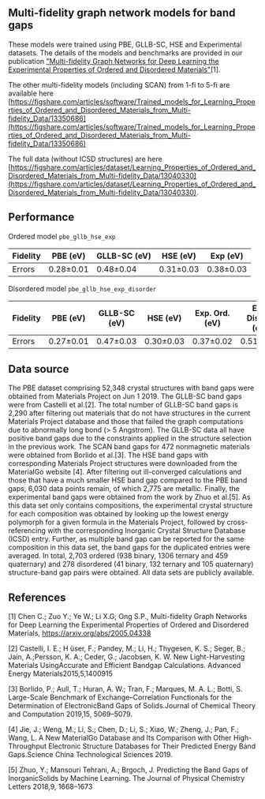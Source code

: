 ## Multi-fidelity graph network models for band gaps

These models were trained using PBE, GLLB-SC, HSE and Experimental datasets.
The details of the models and benchmarks are provided in our publication
["Multi-fidelity Graph Networks for Deep Learning the Experimental Properties of Ordered and Disordered Materials"](https://arxiv.org/abs/2005.04338)[1].

The other multi-fidelity models (including SCAN) from 1-fi to 5-fi are available here [https://figshare.com/articles/software/Trained_models_for_Learning_Properties_of_Ordered_and_Disordered_Materials_from_Multi-fidelity_Data/13350686](https://figshare.com/articles/software/Trained_models_for_Learning_Properties_of_Ordered_and_Disordered_Materials_from_Multi-fidelity_Data/13350686)

The full data (without ICSD structures) are here [https://figshare.com/articles/dataset/Learning_Properties_of_Ordered_and_Disordered_Materials_from_Multi-fidelity_Data/13040330](https://figshare.com/articles/dataset/Learning_Properties_of_Ordered_and_Disordered_Materials_from_Multi-fidelity_Data/13040330).
## Performance
Ordered model `pbe_gllb_hse_exp`

| Fidelity | PBE (eV)   |GLLB-SC (eV)|  HSE (eV) |Exp (eV)      |
|----------|------------|------------|-----------|--------------| 
| Errors   | 0.28±0.01  | 0.48±0.04  | 0.31±0.03 | 0.38±0.03    |


Disordered model `pbe_gllb_hse_exp_disorder`

| Fidelity | PBE (eV)   |GLLB-SC (eV)|  HSE (eV) |Exp. Ord. (eV) | Exp. Disord. (eV)|
|----------|------------|------------|-----------|--------------|------------------|
| Errors   | 0.27±0.01  | 0.47±0.03  | 0.30±0.03 | 0.37±0.02    | 0.51±0.11        |


## Data source

The PBE dataset comprising 52,348 crystal structures with band gaps were obtained from Materials Project on Jun 1 2019.
The GLLB-SC band gaps were from Castelli et al.[2]. The total number of GLLB-SC band gaps is 2,290 after filtering out materials that do not have structures in the current Materials Project database and those that failed the graph computations due to abnormally long bond (> 5 Angstrom). 
The GLLB-SC data all have positive band gaps due to the constraints applied in the structure selection in the previous work. 
The  SCAN band gaps for 472 nonmagnetic materials were obtained from Borlido et al.[3]. 
The HSE band gaps with corresponding Materials Project structures were downloaded from the MaterialGo website [4].
After filtering out ill-converged calculations and those that have a much smaller HSE band gap compared to the PBE band gaps, 6,030 data points remain, of which 2,775 are metallic. 
Finally, the experimental band gaps were obtained from the work by Zhuo et al.[5]. 
As this data set only contains compositions, the experimental crystal structure for each composition was obtained by looking up the lowest energy polymorph for a given formula in the Materials Project, followed by cross-referencing with the corresponding Inorganic Crystal Structure Database (ICSD) entry. 
Further, as multiple band gap can be reported for the same composition in this data set, the band gaps for the duplicated entries were averaged. 
In total, 2,703 ordered (938 binary, 1306 ternary and 459 quaternary) and 278 disordered (41 binary, 132 ternary and 105 quaternary) structure-band gap pairs were obtained. All data sets are publicly available.


## References 
[1] Chen C.; Zuo Y.; Ye W.; Li X.G; Ong S.P., Multi-fidelity Graph Networks for Deep Learning the Experimental Properties of Ordered and Disordered Materials, https://arxiv.org/abs/2005.04338

[2] Castelli,  I.  E.;  H ̈user,  F.;  Pandey,  M.;  Li,  H.;  Thygesen,  K.  S.;  Seger,  B.;  Jain,  A.;Persson,  K.  A.;  Ceder,  G.;  Jacobsen,  K.  W.  New  Light-Harvesting  Materials  UsingAccurate  and  Efficient  Bandgap  Calculations. Advanced Energy Materials2015,5,1400915

[3]  Borlido, P.; Aull, T.; Huran, A. W.; Tran, F.; Marques, M. A. L.; Botti, S. Large-Scale Benchmark of Exchange–Correlation Functionals for the Determination of ElectronicBand Gaps of Solids.Journal of Chemical Theory and Computation 2019,15, 5069–5079.

[4] Jie, J.; Weng, M.; Li, S.; Chen, D.; Li, S.; Xiao, W.; Zheng, J.; Pan, F.; Wang, L. A New MaterialGo Database and Its Comparison with Other High-Throughput Electronic Structure Databases for Their Predicted Energy Band Gaps.Science China Technological Sciences 2019.

[5] Zhuo,  Y.;  Mansouri  Tehrani,  A.;  Brgoch,  J.  Predicting  the  Band  Gaps  of  InorganicSolids by Machine Learning. The Journal of Physical Chemistry Letters 2018,9, 1668–1673